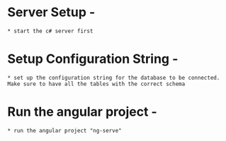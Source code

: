 # Server Setup -
    * start the c# server first

# Setup Configuration String - 
    * set up the configuration string for the database to be connected. Make sure to have all the tables with the correct schema

# Run the angular project - 
    * run the angular project "ng-serve"

